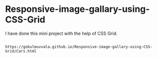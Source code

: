# Responsive-image-gallary-using-CSS-Grid
I have done this mini project with the help of CSS Grid.
                                                                                               
                                                                                               https://gokulmuvvala.github.io/Responsive-image-gallary-using-CSS-Grid/Cars.html
